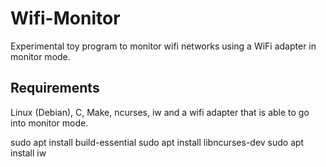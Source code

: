 # Wifi-Monitor

Experimental toy program to monitor wifi networks using a WiFi adapter in monitor mode.

## Requirements


Linux (Debian), C, Make, ncurses, iw and a wifi adapter that is able to go into monitor mode.

sudo apt install build-essential
sudo apt install libncurses-dev
sudo apt install iw